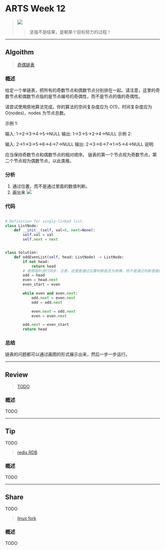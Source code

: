 # ARTS Week 12
>![](https://image.uc.cn/s/wemedia/s/upload/2020/c3aad88339c5233577627dfb7844e0a8.png)
>> 坚强不是结果，是朝某个目标努力的过程！


***
## Algoithm
> [奇偶链表](https://leetcode-cn.com/problems/odd-even-linked-list)

### 概述
给定一个单链表，把所有的奇数节点和偶数节点分别排在一起。请注意，这里的奇数节点和偶数节点指的是节点编号的奇偶性，而不是节点的值的奇偶性。

请尝试使用原地算法完成。你的算法的空间复杂度应为 O(1)，时间复杂度应为 O(nodes)，nodes 为节点总数。

示例 1:

输入: 1->2->3->4->5->NULL
输出: 1->3->5->2->4->NULL
示例 2:

输入: 2->1->3->5->6->4->7->NULL
输出: 2->3->6->7->1->5->4->NULL
说明:

应当保持奇数节点和偶数节点的相对顺序。
链表的第一个节点视为奇数节点，第二个节点视为偶数节点，以此类推。


### 分析
1. 通过位置，而不是通过里面的数值判断。
2. 画出来
![](https://pic.leetcode-cn.com/00bd1d974b5a2e6d7d4faf0d5baad1c691f4ed8963cb1b7133d1112bad4c5e86-image.png)
### 代码

```python

# Definition for singly-linked list.
class ListNode:
    def __init__(self, val=0, next=None):
        self.val = val
        self.next = next


class Solution:
    def oddEvenList(self, head: ListNode) -> ListNode:
        if not head:
            return head
        # 使用指针进行同步，注意，这里是通过位置判断是否为奇偶，而不是通过判断里面的位置来进行判断。
        odd = head
        even = head.next
        even_start = even

        while even and even.next:
            odd.next = even.next
            odd = odd.next

            even.next = odd.next
            even = even.next

        odd.next = even_start
        return head

```


### 总结
链表的问题都可以通过画图的形式展示出来，然后一步一步运行。


***
## Review
> [TODO](TODO)

### 概述
TODO

***
## Tip
TODO
> [redis RDB](https://time.geekbang.org/column/article/271839)

### 概述
TODO

***
## Share
TODO
>[linux fork](https://zhuanlan.zhihu.com/p/36872365)

### 概述
TODO

